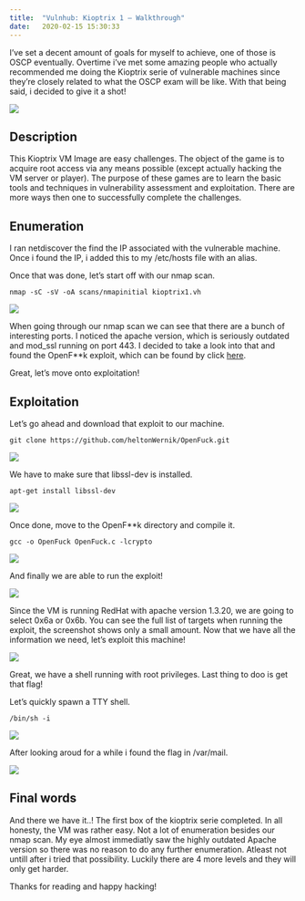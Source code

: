 ```yaml
---
title:  "Vulnhub: Kioptrix 1 — Walkthrough"
date:   2020-02-15 15:30:33
---
```


I’ve set a decent amount of goals for myself to achieve, one of those is OSCP eventually. Overtime i’ve met some amazing people who actually recommended me doing the Kioptrix serie of vulnerable machines since they’re closely related to what the OSCP exam will be like. With that being said, i decided to give it a shot!

![](/assets/4/1.png)

<h2>Description</h2>
This Kioptrix VM Image are easy challenges. The object of the game is to acquire root access via any means possible (except actually hacking the VM server or player). The purpose of these games are to learn the basic tools and techniques in vulnerability assessment and exploitation. There are more ways then one to successfully complete the challenges.

<h2>Enumeration</h2>
I ran netdiscover the find the IP associated with the vulnerable machine. Once i found the IP, i added this to my /etc/hosts file with an alias.

Once that was done, let’s start off with our nmap scan.

```
nmap -sC -sV -oA scans/nmapinitial kioptrix1.vh
```

![](/assets/4/2.png)

When going through our nmap scan we can see that there are a bunch of interesting ports. I noticed the apache version, which is seriously outdated and mod_ssl running on port 443. I decided to take a look into that and found the OpenF**k exploit, which can be found by click [here](https://github.com/heltonWernik/OpenLuck).

Great, let’s move onto exploitation!

<h2>Exploitation</h2>
Let’s go ahead and download that exploit to our machine.

```
git clone https://github.com/heltonWernik/OpenFuck.git
```

![](/assets/4/3.png)

We have to make sure that libssl-dev is installed.

```
apt-get install libssl-dev
```

![](/assets/4/4.png)

Once done, move to the OpenF**k directory and compile it.


```
gcc -o OpenFuck OpenFuck.c -lcrypto

```
![](/assets/4/5.png)

And finally we are able to run the exploit!

![](/assets/4/6.png)

Since the VM is running RedHat with apache version 1.3.20, we are going to select 0x6a or 0x6b. You can see the full list of targets when running the exploit, the screenshot shows only a small amount.
Now that we have all the information we need, let’s exploit this machine!

![](/assets/4/7.png)

Great, we have a shell running with root privileges. Last thing to doo is get that flag!

Let’s quickly spawn a TTY shell.

```
/bin/sh -i
```
![](/assets/4/8.png)

After looking aroud for a while i found the flag in /var/mail.

![](/assets/4/9.png)

<h2>Final words</h2>
And there we have it..! The first box of the kioptrix serie completed. In all honesty, the VM was rather easy. Not a lot of enumeration besides our nmap scan. My eye almost immediatly saw the highly outdated Apache version so there was no reason to do any further enumeration. Atleast not untill after i tried that possibility. Luckily there are 4 more levels and they will only get harder.

Thanks for reading and happy hacking!